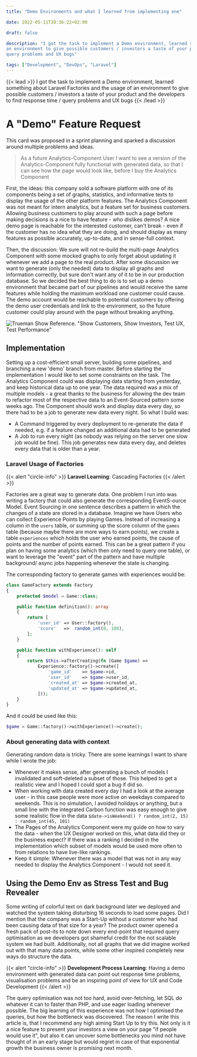 ```yaml
---
title: "Demo Environments and what I learned from implementing one"

date: 2022-05-11T20:36:22+02:00

draft: false

description: "I got the task to implement a Demo environment, learned something about Laravel Factories and the usage of
an environment to give possible customers / investors a taste of your product and the developers to find response time /
query problems and UX bugs"

tags: ["Development", "DevOps", "Laravel"]
---
```


{{< lead >}} I got the task to implement a Demo environment, learned something about Laravel Factories and the usage of
an environment to give possible customers / investors a taste of your product and the developers to find response time /
query problems and UX bugs {{< /lead >}}

# A "Demo" Feature Request

This card was proposed in a sprint planning and sparked a discussion around multiple problems and ideas.

> As a future Analytics-Component User I want to see a version of the Analytics-Component fully functional with
> generated data, so that I can see how the page would look like, before I buy the Analytics Component

First, the ideas: this company sold a software platform with one of its components being a set of graphs, statistics,
and informative texts to display the usage of the other platform features. The Analytics Component was not meant for
intern analytics, but a feature set for business customers. Allowing business customers to play around with such a page
before making decisions is a nice to have feature - who dislikes demos? A nice demo page is reachable for the interested
customer, can't break - even if the customer has no idea what they are doing, and should display as many features as
possible accurately, up-to-date, and in sense-full context.

Then, the discussion: We sure will not re-build the multi-page Analytics Component with some mocked graphs to only
forget about updating it whenever we add a page to the real product. After some discussion we want to generate (only the
needed) data to display all graphs and information correctly, but sure don't want any of it to be in our production
database. So we decided the best thing to do is to set up a demo environment that became part of our pipelines and would
receive the same features while holding the maximum workload one customer could cause. The demo account would be
reachable to potential customers by offering the demo user credentials and link to the environment, so the future
customer could play around with the page without breaking anything.

![Trueman Show Reference. "Show Customers, Show Investors, Test UX, Test Performance"](/images/2022-05-demo.png)

## Implementation

Setting up a cost-efficient small server, building some pipelines, and branching a new 'demo' branch from master. Before
starting the implementation I would like to set some constraints on the task. The Analytics Component could was
displaying data starting from yesterday, and keep historical data up to one year. The data required was a mix of
multiple models - a great thanks to the business for allowing the dev team to refactor most of the respective data to an
Event-Sourced pattern some weeks ago. The Component should work and display data every day, so there had to be a job to
generate new data every night. So what I build was:

* A Command triggered by every deployment to re-generate the data if needed, e.g. if a feature changed an additional
  data had to be generated
* A Job to run every night (as nobody was relying on the server one slow job would be fine). This job generates new data
  every day, and deletes every data that is older than a year.

### Laravel Usage of Factories

{{< alert "circle-info" >}} **Laravel Learning**: Cascading Factories {{< /alert >}}

Factories are a great way to generate data. One problem I run into was writing a factory that could also generate the
corresponding EventS-ource Model. Event Sourcing in one sentence describes a pattern in which the changes of a state are
stored in a database. Imagine we have Users who can collect Experience Points by playing Games. Instead of increasing a
column in the `users` table, or summing up the score column of the `games` table (because maybe there are more ways to
earn points), we create a table `experiences` which holds the user who earned points, the cause of points and the number
of points earned. This can be a great pattern if you plan on having some analytics (which then only need to query one
table), or want to leverage the "event" part of the pattern and have multiple background/ async jobs happening whenever
the state is changing.

The corresponding factory to generate games with experiences would be:

```php
class GameFactory extends Factory
{
    protected $model = Game::class;

    public function definition(): array
    {
        return [
            'user_id' => User::factory(),
            'score'   =>  random_int(0, 100),
        ];
    }

    public function withExperience(): self
    {
        return $this->afterCreating(fn (Game $game) => 
            Experience::factory()->create([
                'game_id'    => $game->id, 
                'user_id'    => $game->user_id,
                'created_at' => $game->created_at,
                'updated_at' => $game->updated_at,
            ]));
    }
}
```

And it could be used like this:

```php
$game = Game::factory()->withExperience()->create();
```

### About generating data with context

Generating random data is tricky. There are some learnings I want to share while I wrote the job:

* Whenever it makes sense, after generating a bunch of models I invalidated and soft-deleted a subset of those. This
  helped to get a realistic view and I hoped I could spot a bug if did so.
* When working with data created every day I had a look at the average user - in this case people were more active on
  weekdays compared to weekends. This is no simulation, I avoided holidays or anything, but a small line with the
  integrated Carbon function was easy enough to give some realistic flow in the
  data ``` $date->isWeekend() ? random_int(2, 15) : random_int(45, 101) ```
* The Pages of the Analytics Component were my guide on how to vary the data - when the UX Designer worked on this, what
  data did they or the business expect? If there was a ranking I decided in the implementation which subset of models
  would be used more often to from relations to have live-like rankings.
* Keep it simple: Whenever there was a model that was not in any way needed to display the Analytics Component - I would
  not seed it.

## Using the Demo Env as Stress Test and Bug Revealer

Some writing of colorful text on dark background later we deployed and watched the system taking disturbing 16 seconds
to load some pages. Did I mention that the company was a Start-Up without a customer who had been causing data of that
size for a year? The product owner opened a fresh pack of post-its to note down every end-point that required query
optimisation as we developers got shameful credit for the not scalable system we had built. Additionally, not all graphs
that we did imagine worked out with that many data points, while some other inspired completely new ways do structure
the data.

{{< alert "circle-info" >}} **Development Process Learning**: Having a demo environment with generated data can point
out response time problems, visualisation problems and be an inspiring point of view for UX and Code Development {{<
/alert >}}

The query optimisation was not too hard, avoid over-fetching, let SQL do whatever it can to faster than PHP, and use
eager loading whenever possible. The big learning of this experience was not how I optimised the queries, but how the
bottleneck was discovered. The reason I write this article is, that I recommend any high aiming Start Up to try this.
Not only is it a nice feature to present your investors a view on your page "if people would use it", but also it can
uncover some bottlenecks you mind not have thought of in an early stage but would regret in case of that exponential
growth the business owner is promising next month. 

